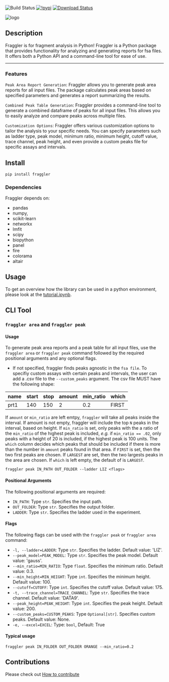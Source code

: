 ![Build Status](https://github.com/willros/fraggler/actions/workflows/pdoc.yaml/badge.svg)
[![!pypi](https://img.shields.io/pypi/v/fraggler?color=cyan)](https://pypi.org/project/fraggler/)
[![Download Status](https://static.pepy.tech/badge/fraggler)](https://pypi.python.org/pypi/fraggler/)

![logo](examples/logo.png)

## Description
Fraggler is for fragment analysis in Python!
Fraggler is a Python package that provides functionality for analyzing and generating reports for fsa files. It offers both a Python API and a command-line tool for ease of use.

----------------

### Features
`Peak Area Report Generation`: Fraggler allows you to generate peak area reports for all input files. The package calculates peak areas based on specified parameters and generates a report summarizing the results.

`Combined Peak Table Generation`: Fraggler provides a command-line tool to generate a combined dataframe of peaks for all input files. This allows you to easily analyze and compare peaks across multiple files.

`Customization Options`: Fraggler offers various customization options to tailor the analysis to your specific needs. You can specify parameters such as ladder type, peak model, minimum ratio, minimum height, cutoff value, trace channel, peak height, and even provide a custom peaks file for specific assays and intervals.

## Install

```bash
pip install fraggler
```

### Dependencies
Fraggler depends on:
- pandas
- numpy,
- scikit-learn
- networkx
- lmfit
- scipy
- biopython
- panel
- fire
- colorama
- altair

## Usage

To get an overview how the library can be used in a python environment, please look at the [tutorial.ipynb](demo/tutorial.ipynb).


## CLI Tool
### `fraggler area` and `fraggler peak`

#### Usage
To generate peak area reports and a peak table for all input files, use the `fraggler area` or `fraggler peak` command followed by the required positional arguments and any optional flags.

- If not specified, fraggler finds peaks agnostic in the `fsa file`. To specifiy custom assays with certain peaks and intervals, the user can add a .csv file to the `--custom_peaks` argument. The csv file MUST have the following shape:

| name | start | stop | amount | min_ratio | which    |
|------|-------|------|--------|-----------|----------|
| prt1 | 140   | 150  | 2      | 0.2       | FIRST    |


If `amount` or `min_ratio` are left emtpy, `fraggler` will take all peaks inside the interval. If amount is not empty, fraggler will include the top `N` peaks in the interval, based on height. If `min_ratio` is set, only peaks with the a ratio of the `min_ratio` of the highest peak is included, *e.g.* if `min_ratio == .02`, only peaks with a height of 20 is included, if the highest peak is 100 units. The `which` column decides which peaks that should be included if there is more than the number in `amount` peaks found in that area. if `FIRST` is set, then the two first peaks are chosen. If `LARGEST` are set, then the two largests peaks in the area are chosen. If `which` is left empty, the default of is `LARGEST`.

```console
fraggler peak IN_PATH OUT_FOLDER --ladder LIZ <flags>
```

#### Positional Arguments
The following positional arguments are required:

- `IN_PATH`: Type `str`. Specifies the input path.
- `OUT_FOLDER`: Type `str`. Specifies the output folder.
- `LADDER`: Type `str`. Specifies the ladder used in the experiment.

#### Flags
The following flags can be used with the `fraggler peak` or `fraggler area` command:

- `-l, --ladder=LADDER`: Type `str`. Specifies the ladder. Default value: 'LIZ'.
- `--peak_model=PEAK_MODEL`: Type `str`. Specifies the peak model. Default value: 'gauss'.
- `--min_ratio=MIN_RATIO`: Type `float`. Specifies the minimum ratio. Default value: 0.3.
- `--min_height=MIN_HEIGHT`: Type `int`. Specifies the minimum height. Default value: 100.
- `--cutoff=CUTOFF`: Type `int`. Specifies the cutoff value. Default value: 175.
- `-t, --trace_channel=TRACE_CHANNEL`: Type `str`. Specifies the trace channel. Default value: 'DATA9'.
- `--peak_height=PEAK_HEIGHT`: Type `int`. Specifies the peak height. Default value: 200.
- `--custom_peaks=CUSTOM_PEAKS`: Type `Optional[str]`. Specifies custom peaks. Default value: None.
- `-e, --excel=EXCEL`: Type: `bool`, Default: True

#### Typical usage
```console
fraggler peak IN_FOLDER OUT_FOLDER ORANGE --min_ratio=0.2 
```
## Contributions
Please check out [How to contribute](CONTRIBUTIONS.md)
